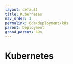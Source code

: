 ```yaml
---
layout: default
title: Kubernetes
nav_order: 1
permalink: 6ds/deployment/k8s
parent: Deployment
grand_parent: 6Ds
---
```


# Kubernetes
